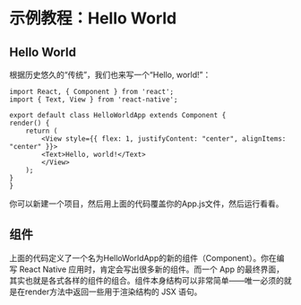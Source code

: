 # 示例教程：Hello World

## Hello World

根据历史悠久的“传统”，我们也来写一个“Hello, world!”：

    import React, { Component } from 'react';
    import { Text, View } from 'react-native';

    export default class HelloWorldApp extends Component {
    render() {
        return (
            <View style={{ flex: 1, justifyContent: "center", alignItems: "center" }}>
            <Text>Hello, world!</Text>
            </View>
        );
    }
    }

你可以新建一个项目，然后用上面的代码覆盖你的App.js文件，然后运行看看。


## 组件

上面的代码定义了一个名为HelloWorldApp的新的组件（Component）。你在编写 React Native 应用时，肯定会写出很多新的组件。而一个 App 的最终界面，其实也就是各式各样的组件的组合。组件本身结构可以非常简单——唯一必须的就是在render方法中返回一些用于渲染结构的 JSX 语句。
